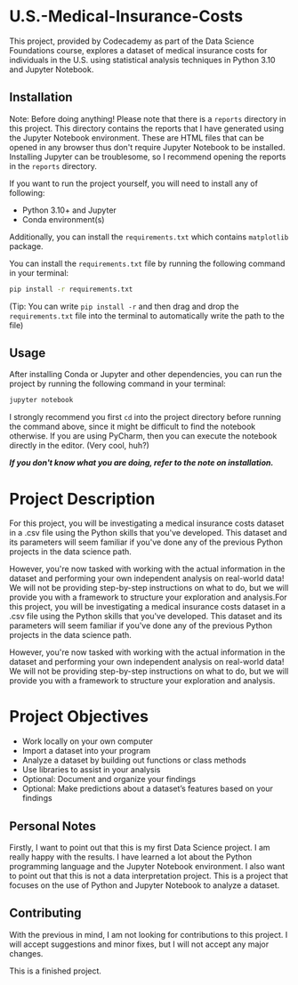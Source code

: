 # U.S.-Medical-Insurance-Costs
This project, provided by Codecademy as part of the Data Science Foundations course, explores a dataset of medical insurance costs for individuals in the U.S. using statistical analysis techniques in Python 3.10 and Jupyter Notebook.

## Installation

Note:
Before doing anything!
Please note that there is a `reports` directory in this project.
This directory contains the reports that I have generated using the Jupyter Notebook environment.
These are HTML files that can be opened in any browser thus don't require Jupyter Notebook to be installed.
Installing Jupyter can be troublesome, so I recommend opening the reports in the `reports` directory.

If you want to run the project yourself, you will need to install any of following:
- Python 3.10+ and Jupyter
- Conda environment(s)

Additionally, you can install the `requirements.txt` which contains `matplotlib` package.

You can install the `requirements.txt` file by running the following command in your terminal:
```bash
pip install -r requirements.txt
```
(Tip:
You can write `pip install -r` and then drag
and drop the `requirements.txt` file into the terminal to automatically write the path to the file)

## Usage

After installing Conda or Jupyter and other dependencies,
you can run the project by running the following command in your terminal:
```bash
jupyter notebook
```

I strongly recommend you first `cd` into the project directory before running the command above,
since it might be difficult to find the notebook otherwise.
If you are using PyCharm, then you can execute the notebook directly in the editor.
(Very cool, huh?)

**_If you don't know what you are doing, refer to the note on installation._**

# Project Description

For this project, you will be investigating a medical insurance costs dataset in a .csv file using the Python skills that you've developed. This dataset and its parameters will seem familiar if you've done any of the previous Python projects in the data science path.

However, you're now tasked with working with the actual information in the dataset and performing your own independent analysis on real-world data! We will not be providing step-by-step instructions on what to do, but we will provide you with a framework to structure your exploration and analysis.For this project, you will be investigating a medical insurance costs dataset in a .csv file using the Python skills that you've developed. This dataset and its parameters will seem familiar if you've done any of the previous Python projects in the data science path.

However, you're now tasked with working with the actual information in the dataset and performing your own independent analysis on real-world data! We will not be providing step-by-step instructions on what to do, but we will provide you with a framework to structure your exploration and analysis.

# Project Objectives

- Work locally on your own computer
- Import a dataset into your program
- Analyze a dataset by building out functions or class methods
- Use libraries to assist in your analysis
- Optional: Document and organize your findings
- Optional: Make predictions about a dataset’s features based on your findings

## Personal Notes

Firstly, I want to point out that this is my first Data Science project.
I am really happy with the results.
I have learned a lot about the Python programming language and the Jupyter Notebook environment.
I also want to point out that this is not a data interpretation project.
This is a project that focuses on the use of Python and Jupyter Notebook to analyze a dataset.


## Contributing

With the previous in mind, I am not looking for contributions to this project.
I will accept suggestions and minor fixes, but I will not accept any major changes.

This is a finished project.